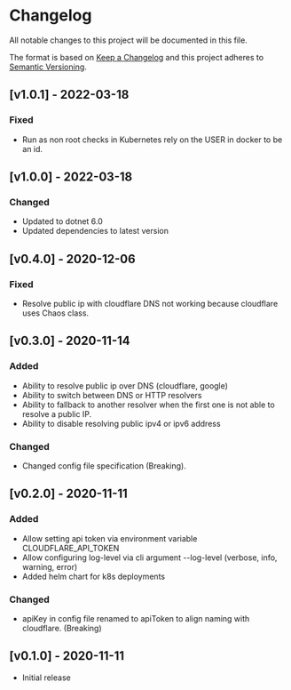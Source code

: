 # Changelog

All notable changes to this project will be documented in this file.

The format is based on [Keep a Changelog](http://keepachangelog.com/en/1.0.0/)
and this project adheres to [Semantic Versioning](http://semver.org/spec/v2.0.0.html).

## [v1.0.1] - 2022-03-18

### Fixed
- Run as non root checks in Kubernetes rely on the USER in docker to be an id.

## [v1.0.0] - 2022-03-18

### Changed

- Updated to dotnet 6.0
- Updated dependencies to latest version

## [v0.4.0] - 2020-12-06

### Fixed

- Resolve public ip with cloudflare DNS not working because cloudflare uses Chaos class.

## [v0.3.0] - 2020-11-14

### Added

- Ability to resolve public ip over DNS (cloudflare, google)
- Ability to switch between DNS or HTTP resolvers
- Ability to fallback to another resolver when the first one is not able to resolve a public IP.
- Ability to disable resolving public ipv4 or ipv6 address

### Changed

- Changed config file specification (Breaking).

## [v0.2.0] - 2020-11-11

### Added

- Allow setting api token via environment variable CLOUDFLARE_API_TOKEN
- Allow configuring log-level via cli argument --log-level (verbose, info, warning, error)
- Added helm chart for k8s deployments

### Changed

- apiKey in config file renamed to apiToken to align naming with cloudflare. (Breaking)

## [v0.1.0] - 2020-11-11

- Initial release
